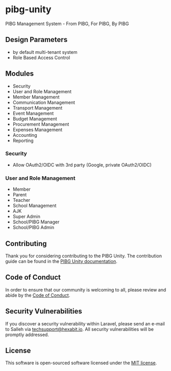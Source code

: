 # pibg-unity

PIBG Management System - From PIBG, For PIBG, By PIBG

## Design Parameters
- by default multi-tenant system
- Role Based Access Control

## Modules
- Security
- User and Role Management
- Member Management
- Communication Management
- Transport Management
- Event Management
- Budget Management
- Procurement Management
- Expenses Management
- Accounting
- Reporting

### Security
- Allow OAuth2/OIDC with 3rd party (Google, private OAuth2/OIDC)

### User and Role Management
- Member
- Parent
- Teacher
- School Management
- AJK
- Super Admin
- School/PIBG Manager
- School/PIBG Admin

## Contributing

Thank you for considering contributing to the PIBG Unity. The contribution guide can be found in the [PIBG Unity documentation](https://github.com/hexabitio/pibg-unity/contributions).

## Code of Conduct

In order to ensure that our community is welcoming to all, please review and abide by the [Code of Conduct](https://github.com/hexabitio/pibg-unity/contributions#code-of-conduct).

## Security Vulnerabilities

If you discover a security vulnerability within Laravel, please send an e-mail to Salleh via [techsupport@hexabit.io](mailto:techsupport@hexabit.io). All security vulnerabilities will be promptly addressed.

## License

This software is open-sourced software licensed under the [MIT license](https://opensource.org/licenses/MIT).
